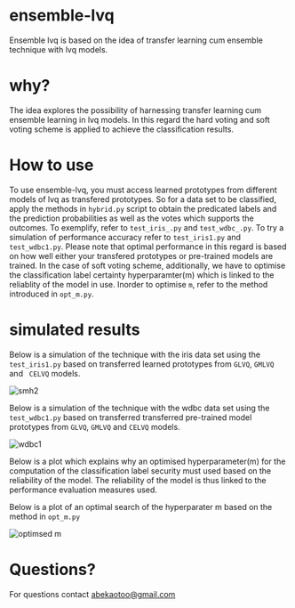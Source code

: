 # ensemble-lvq
Ensemble lvq is based on the idea of transfer learning cum ensemble technique with lvq models.

# why?
The idea explores the possibility of harnessing transfer learning cum ensemble learning in lvq models. In this regard the hard voting and soft voting scheme is applied to achieve the classification results. 

# How to use
To use ensemble-lvq, you must access learned prototypes from different models of lvq as transfered prototypes. So for a data set to be classified, apply the methods in ```hybrid.py``` script to obtain the predicated labels and the prediction probabilities as well as the votes which supports the outcomes. To exemplify, refer to ```test_iris_.py```  and ```test_wdbc_.py```. To try a simulation of performance accuracy refer to ```test_iris1.py``` and ```test_wdbc1.py```. Please note that optimal performance in this regard is based on how well either your transfered prototypes or pre-trained models are trained. In the case of soft voting scheme, additionally, we have to optimise the classification label certainty hyperparamter(m) which is linked to the reliablity of the model in use. Inorder to optimise ```m```, refer to the  method  introduced in ```opt_m.py```.



# simulated results
Below is a simulation of the technique with the iris data set using the ```test_iris1.py``` based on transferred learned prototypes from ```GLVQ```, ```GMLVQ``` and ``` CELVQ``` models.


![smh2](https://user-images.githubusercontent.com/82911284/166449818-27cad0f9-2b59-4159-9bbc-635d8b2a3edb.png)


Below is a simulation of the technique with the wdbc data set using the ```test_wdbc1.py``` based on transferred transferred pre-trained model prototypes from ```GLVQ```, ```GMLVQ``` and ```CELVQ``` models.

![wdbc1](https://user-images.githubusercontent.com/82911284/166610528-93c3dd63-fdd4-4b53-89e5-bce4bf932fe5.png)

Below is a plot which explains why an optimised hyperparameter(m) for the computation of the classification label security must used based on the reliability of the model.  The reliability of the model is thus linked to the performance evaluation measures used. 


Below is a plot of an optimal search of the hyperparater m based on the method in ```opt_m.py```

![optimsed m](https://user-images.githubusercontent.com/82911284/167154806-4175bf8f-6991-4fbe-83b8-4f08f131aa4e.png)

# Questions?
For questions contact abekaotoo@gmail.com


